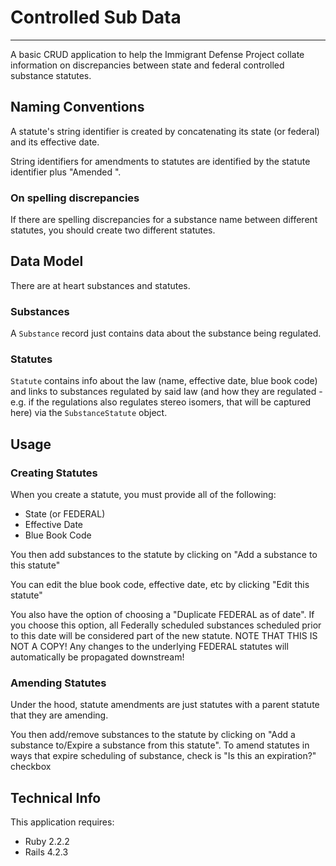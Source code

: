 # Controlled Sub Data
---
A basic CRUD application to help the Immigrant Defense Project collate information on discrepancies between state and federal controlled substance statutes.

## Naming Conventions

A statute's string identifier is created by concatenating its state (or federal) and its effective date.

String identifiers for amendments to statutes are identified by the statute identifier plus "Amended <DATE>".

### On spelling discrepancies

If there are spelling discrepancies for a substance name between different statutes, you should create two different statutes.

## Data Model

There are at heart substances and statutes.

### Substances
A ```Substance``` record just contains data about the substance being regulated.

### Statutes
```Statute``` contains info about the law (name, effective date, blue book code) and links to substances regulated by said law (and how they are regulated - e.g. if the regulations also regulates stereo isomers, that will be captured here) via the ```SubstanceStatute``` object.

## Usage

### Creating Statutes

When you create a statute, you must provide all of the following:

* State (or FEDERAL)
* Effective Date
* Blue Book Code

You then add substances to the statute by clicking on "Add a substance to this statute"

You can edit the blue book code, effective date, etc by clicking "Edit this statute"

You also have the option of choosing a "Duplicate FEDERAL as of date".  If you choose this option, all Federally scheduled substances scheduled prior to this date will be considered part of the new statute.  NOTE THAT THIS IS NOT A COPY!  Any changes to the underlying FEDERAL statutes will automatically be propagated downstream!

### Amending Statutes

Under the hood, statute amendments are just statutes with a parent statute that they are amending.

You then add/remove substances to the statute by clicking on "Add a substance to/Expire a substance from this statute".  To amend statutes in ways that expire scheduling of substance, check is "Is this an expiration?" checkbox

## Technical Info
This application requires:

- Ruby 2.2.2
- Rails 4.2.3
